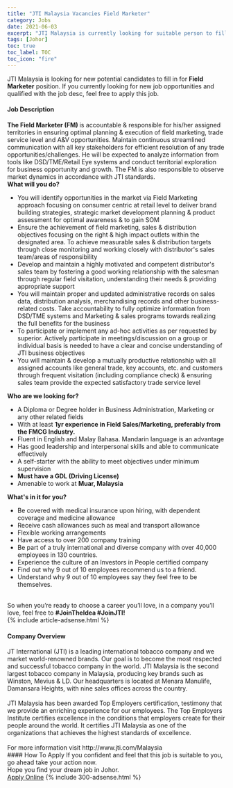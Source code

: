 ```yaml
---
title: "JTI Malaysia Vacancies Field Marketer" 
category: Jobs 
date: 2021-06-03 
excerpt: "JTI Malaysia is currently looking for suitable person to fill in the Field Marketer which based in Johor" 
tags: [Johor] 
toc: true 
toc_label: TOC 
toc_icon: "fire" 
--- 
```


<p>JTI Malaysia is looking for new potential candidates to fill in for <b>Field Marketer</b> position. If you currently looking for new job opportunities and qualified with the job desc, feel free to apply this job.
</p><div><div><h4>Job Description</h4></div><div><div><span><div><div><strong>The Field Marketer (FM)&#160;</strong>is accountable &amp; responsible for his/her assigned territories in ensuring optimal planning &amp; execution of field marketing, trade service level and A&amp;V opportunities. Maintain continuous streamlined communication with all key stakeholders for efficient resolution of any trade opportunities/challenges. He will be expected to analyze information from tools like DSD/TME/Retail Eye systems and conduct territorial exploration for business opportunity and growth. The FM is also responsible to observe market dynamics in accordance with JTI standards.<div><strong>What will you do?</strong></div><ul><li>You will identify opportunities in the market via Field Marketing approach focusing on consumer centric at retail level to deliver brand building strategies, strategic market development planning &amp; product assessment for optimal awareness &amp; to gain SOM</li><li>Ensure the achievement of field marketing, sales &amp; distribution objectives focusing on the right &amp; high impact outlets within the designated area. To achieve measurable sales &amp; distribution targets through close monitoring and working closely with distributor's sales team/areas of responsibility</li><li>Develop and maintain a highly motivated and competent distributor's sales team by fostering a good working relationship with the salesman through regular field visitation, understanding their needs &amp; providing appropriate support</li><li>You will maintain proper and updated administrative records on sales data, distribution analysis, merchandising records and other business-related costs. Take accountability to fully optimize information from DSD/TME systems and Marketing &amp; sales programs towards realizing the full benefits for the business</li><li>To participate or implement any ad-hoc activities as per requested by superior. Actively participate in meetings/discussion on a group or individual basis is needed to have a clear and concise understanding of JTI business objectives</li><li>You will maintain &amp; develop a mutually productive relationship with all assigned accounts like general trade, key accounts, etc. and customers through frequent visitation (including compliance check) &amp; ensuring sales team provide the expected satisfactory trade service level</li></ul><div><strong>Who are we looking for?</strong></div><ul><li>A Diploma or Degree holder in Business Administration, Marketing or any other related fields</li><li>With at least <strong>1yr experience in Field Sales/Marketing, preferably from the FMCG Industry.</strong></li><li>Fluent in English and Malay Bahasa. Mandarin language is an advantage</li><li>Has good leadership and interpersonal skills and able to communicate effectively</li><li>A self-starter with the ability to meet objectives under minimum supervision</li><li><strong>Must have a GDL (Driving License)</strong></li><li>Amenable to work at <strong>Muar, Malaysia</strong></li></ul><div><strong>What's in it for you?</strong></div><ul><li>Be covered with medical insurance upon hiring, with dependent coverage and medicine allowance</li><li>Receive cash allowances such as meal and transport allowance</li><li>Flexible working arrangements</li><li>Have access to over 200 company training</li><li>Be part of a truly international and diverse company with over 40,000 employees in 130 countries.</li><li>Experience the culture of an Investors in People certified company</li><li>Find out why 9 out of 10 employees recommend us to a friend.</li><li>Understand why 9 out of 10 employees say they feel free to be themselves.</li></ul><div><br>So when you&#8217;re ready to choose a career you&#8217;ll love, in a company you&#8217;ll love, feel free to <strong>#JoinTheIdea #JoinJTI!</strong></div></div></div></span></div></div></div> 
{% include article-adsense.html %} 
<div><div><h4>Company Overview</h4></div><div><div><span><div><div>
	JT International (JTI) is a leading international tobacco company and we market world-renowned brands. Our goal is to become the most respected and successful tobacco company in the world. JTI Malaysia is the second largest tobacco company in Malaysia, producing key brands such as Winston, Mevius &amp; LD. Our headquarters is located at Menara Manulife, Damansara Heights, with nine sales offices across the country.<br>
<br>
	JTI Malaysia has been awarded Top Employers certification, testimony that we provide an enriching experience for our employees. The Top Employers Institute certifies excellence in the conditions that employers create for their people around the world. It certifies JTI Malaysia as one of the organizations that achieves the highest standards of excellence.<br>
<br>
	For more information visit http://www.jti.com/Malaysia</div></div></span></div></div></div> 
#### How To Apply 
If you confident and feel that this job is suitable to you, go ahead take your action now. <br/> 
Hope you find your dream job in Johor. <br/> 
<a href="https://www.jobstreet.com.my/en/job/field-marketer-4582112?jobId=jobstreet-my-job-4582112&" class="btn btn--info" target="_blank" rel="nofollow noopenner">Apply Online</a> 
{% include 300-adsense.html %} 